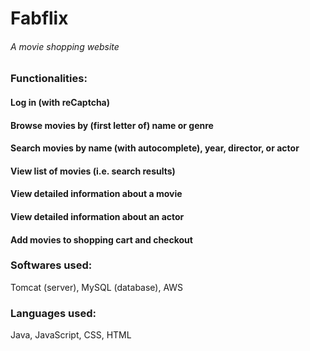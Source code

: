 # Fabflix
###### A movie shopping website

### Functionalities:
#### Log in (with reCaptcha)
#### Browse movies by (first letter of) name or genre
#### Search movies by name (with autocomplete), year, director, or actor
#### View list of movies (i.e. search results)
#### View detailed information about a movie
#### View detailed information about an actor
#### Add movies to shopping cart and checkout

### Softwares used:
Tomcat (server), MySQL (database), AWS

### Languages used:
Java, JavaScript, CSS, HTML
